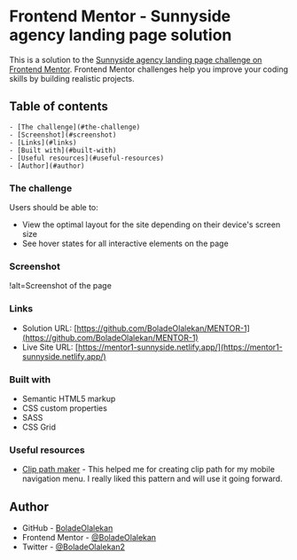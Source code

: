 # Frontend Mentor - Sunnyside agency landing page solution

This is a solution to the [Sunnyside agency landing page challenge on Frontend Mentor](https://www.frontendmentor.io/challenges/sunnyside-agency-landing-page-7yVs3B6ef). Frontend Mentor challenges help you improve your coding skills by building realistic projects.

## Table of contents

    - [The challenge](#the-challenge)
    - [Screenshot](#screenshot)
    - [Links](#links)
    - [Built with](#built-with)
    - [Useful resources](#useful-resources)
    - [Author](#author)

### The challenge

Users should be able to:

- View the optimal layout for the site depending on their device's screen size
- See hover states for all interactive elements on the page

### Screenshot

!alt=Screenshot of the page[](/images/sunnyside%20screenshot.png)

### Links

- Solution URL: [https://github.com/BoladeOlalekan/MENTOR-1](https://github.com/BoladeOlalekan/MENTOR-1)
- Live Site URL: [https://mentor1-sunnyside.netlify.app/](https://mentor1-sunnyside.netlify.app/)

### Built with

- Semantic HTML5 markup
- CSS custom properties
- SASS
- CSS Grid

### Useful resources

- [Clip path maker](https://bennettfeely.com/clippy/) - This helped me for creating clip path for my mobile navigation menu. I really liked this pattern and will use it going forward.

## Author

- GitHub - [BoladeOlalekan](https://github.com/BoladeOlalekan)
- Frontend Mentor - [@BoladeOlalekan](https://www.frontendmentor.io/profile/BoladeOlalekan)
- Twitter - [@BoladeOlalekan2](https://twitter.com/BoladeOlalekan2)
